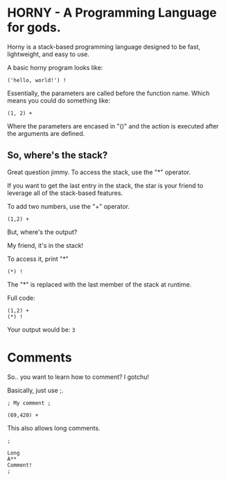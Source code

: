 # HORNY - A Programming Language for gods.

Horny is a stack-based programming language designed to be fast, lightweight, and easy to use.

A basic horny program looks like:

```
('hello, world!') !
```

Essentially, the parameters are called before the function name. Which means you could do something like:

```
(1, 2) +
```

Where the parameters are encased in "()" and the action is executed after the arguments are defined.

## So, where's the stack?

Great question jimmy. To access the stack, use the "*" operator.

If you want to get the last entry in the stack, the star is your friend to leverage all of the stack-based features.

To add two numbers, use the "+" operator.
```
(1,2) +
```

But, where's the output?

My friend, it's in the stack!

To access it, print "*"

```
(*) !
```

The "*" is replaced with the last member of the stack at runtime.

Full code:

```
(1,2) +
(*) !
```

Your output would be: `3`

# Comments

So.. you want to learn how to comment? I gotchu!

Basically, just use ;.

```
; My comment ;

(69,420) +
```

This also allows long comments.

```
;

Long
A**
Comment!
;
```